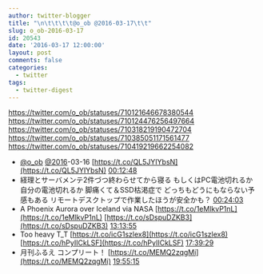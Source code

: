 ```yaml
---
author: twitter-blogger
title: "\n\t\t\t\t@o_ob @2016-03-17\t\t"
slug: o_ob-2016-03-17
id: 20543
date: '2016-03-17 12:00:00'
layout: post
comments: false
categories:
  - twitter
tags:
  - twitter-digest
---
```


https://twitter.com/o_ob/statuses/710121646678380544 https://twitter.com/o_ob/statuses/710124476256497664 https://twitter.com/o_ob/statuses/710318219190472704 https://twitter.com/o_ob/statuses/710385051171561477 https://twitter.com/o_ob/statuses/710419219662254082  

*   [@o_ob](https://twitter.com/o_ob) [@2016](https://twitter.com/2016)-03-16 [https://t.co/QL5JYIYbsN](https://t.co/QL5JYIYbsN) [00:12:48](https://twitter.com/o_ob/statuses/710121646678380544)
*   経理とサーバメンテ2件づつ終わらせてから寝る もしくはPC電池切れるか 自分の電池切れるか 脚痛くて＆SSD枯渇症で どっちもどうにもならない予感もある リモートデスクトップで作業したほうが安全かも？ [00:24:03](https://twitter.com/o_ob/statuses/710124476256497664)
*   A Phoenix Aurora over Iceland via NASA [https://t.co/1eMlkvP1nL](https://t.co/1eMlkvP1nL) [https://t.co/sDspuDZKB3](https://t.co/sDspuDZKB3) [13:13:55](https://twitter.com/o_ob/statuses/710318219190472704)
*   Too heavy T_T [https://t.co/icG1szlex8](https://t.co/icG1szlex8) [https://t.co/hPyIICkLSF](https://t.co/hPyIICkLSF) [17:39:29](https://twitter.com/o_ob/statuses/710385051171561477)
*   月刊ふるえ コンプリート！ [https://t.co/MEMQ2zqgMi](https://t.co/MEMQ2zqgMi) [19:55:15](https://twitter.com/o_ob/statuses/710419219662254082)